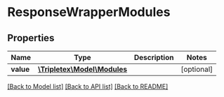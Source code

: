 # ResponseWrapperModules

## Properties
Name | Type | Description | Notes
------------ | ------------- | ------------- | -------------
**value** | [**\Tripletex\Model\Modules**](Modules.md) |  | [optional] 

[[Back to Model list]](../../README.md#documentation-for-models) [[Back to API list]](../../README.md#documentation-for-api-endpoints) [[Back to README]](../../README.md)

